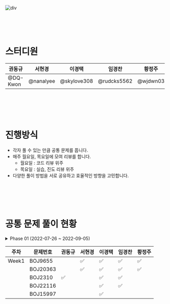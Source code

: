 
![div](https://capsule-render.vercel.app/api?type=Cylinder&color=auto&height=100&section=header&text=%20Algorithm%20Study%20Group%206&fontSize=40)
<br>
<br>
<br>
<br>
<br>


# 스터디원

| 권동규 | 서현경 | 이경택 | 임경찬 | 황정주 |
| --- | --- | --- | --- | --- |
|  @DQ-Kwon |  @nanalyee |  @skylove308 | @rudcks5562 |  @wjdwn03 |

<br>
<br>
<br>
<br>

# 진행방식

- 각자 풀 수 있는 만큼 공통 문제를 풉니다.
- 매주 월요일, 목요일에 모여 리뷰를 합니다.
    - 월요일 : 코드 리뷰 위주
    - 목요일 : 실습, 진도 리뷰 위주
- 다양한 풀이 방법을 서로 공유하고 효율적인 방향을 고민합니다.
<br>
<br>
<br>
<br>

# 공통 문제 풀이 현황
<details>
<summary>Phase 01 (2022-07-26 ~ 2022-09-05)</summary>
<div markdown="1">

| 주차 | 문제번호 | 권동규 | 서현경 | 이경택 | 황정주 | 임경찬 | 
| --- | --- | --- | --- | --- | --- |  --- |
| Week1 | BOJ1100 | ✅ | ✅ | ✅ | ✅ | |
|  | BOJ1059 | ✅ | ✅ | ✅ | ✅ | |
|  | BOJ1051 | ✅ | ✅ | ✅ | ✅ | |
|  | BOJ2468 | ✅ | ✅ | ✅ |  | |
|  | BOJ2573 | ✅ | ✅ | ✅ |  | |
| Week2 | BOJ2563 | ✅ | ✅ | ✅ | ✅ | |
|  | BOJ2304 | ✅ | ✅ | ✅ |  | |
|  | BOJ2630 | ✅ | ✅ | ✅ |  | |
|  | BOJ1931 | ✅ | ✅ | ✅ |  | |
|  | BOJ2260 | ✅ |  | ✅ |  |  | 
| Week3 | BOJ1193 | ✅ | ✅ | ✅ | ✅ |  |
|  | BOJ16922 | ✅ | ✅ | ✅ | ✅ |  |
|  | BOJ1213 | ✅ | ✅ | ✅ |  |  |
|  | BOJ2178 | ✅ | ✅ | ✅ |  | |
|  | BOJ3425 | ✅ |  | ✅ |  | |
| Week4 | BOJ17608 | ✅ | ✅ | ✅ | ✅ | |
|  | BOJ2960 | ✅ | ✅ | ✅ | ✅ | |
|  | BOJ2290 | ✅ | ✅ | ✅ |  | |
|  | BOJ11286 | ✅ | ✅ | ✅ |  | |
|  | BOJ2447 | ✅ | ✅ | ✅ |  | |
| Week5 | BOJ2596 | ✅ | ✅ | ✅ |  | |
|  | BOJ18429 | ✅ | ✅ | ✅ | ✅ | |
|  | BOJ16981 | ✅ | ✅ | ✅ |  | |
|  | BOJ17142 |  |  | ✅ |  | |
|  | BOJ16235 | ✅ |  | ✅ |  | |
| Week6 | BOJ10162 | ✅ | ✅ | ✅ | ✅ | ✅ |
|  | BOJ9372 | ✅ | ✅ | ✅ | ✅ | ✅ |
|  | BOJ10025 | ✅ | ✅ | ✅ | ✅ | ✅ |
|  | BOJ2922 | ✅ | ✅ | ✅ |  | |
|  | BOJ2917 |  | ✅ | ✅ |  |  |


</div>
</details>

| 주차 | 문제번호 | 권동규 | 서현경 | 이경택 | 임경찬 | 황정주 | 
| --- | --- | --- | --- | --- | --- |  --- |
| Week1 | BOJ9655 |  | ✅ | ✅ | ✅ | ✅ |
|  | BOJ20363 |  | ✅ | ✅ | ✅ | ✅ |
|  | BOJ2310 | ✅ |  | ✅ | ✅ |  |
|  | BOJ22116 |  |  | ✅ | ✅ |  |
|  | BOJ15997 |  |  | ✅ |  |  |

<br>
<br>
<br>
<br>
